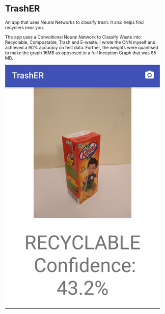 # TrashER
An app that uses Neural Networks to classify trash. It also helps find recyclers near you.

The app uses a Convultional Neural Network to Classify Waste into Recyclable, Compostable, Trash and E-waste. 
I wrote the CNN myself and achieved a 90% accuracy on test data. Further, the weights were quantised to make the graph 16MB as oppsosed to 
a full Inception Graph that was 85 MB.

![alt text](https://github.com/vaibhav-mehta1001/TrashER/blob/master/Screenshot_20180702-211832_2.png "App Classifying")
